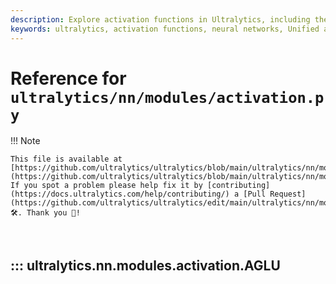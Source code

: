 ```yaml
---
description: Explore activation functions in Ultralytics, including the Unified activation function and other custom implementations for neural networks.
keywords: ultralytics, activation functions, neural networks, Unified activation, AGLU, SiLU, ReLU, PyTorch, deep learning, custom activations
---
```


# Reference for `ultralytics/nn/modules/activation.py`

!!! Note

    This file is available at [https://github.com/ultralytics/ultralytics/blob/main/ultralytics/nn/modules/activation.py](https://github.com/ultralytics/ultralytics/blob/main/ultralytics/nn/modules/activation.py). If you spot a problem please help fix it by [contributing](https://docs.ultralytics.com/help/contributing/) a [Pull Request](https://github.com/ultralytics/ultralytics/edit/main/ultralytics/nn/modules/activation.py) 🛠️. Thank you 🙏!

<br>

## ::: ultralytics.nn.modules.activation.AGLU

<br><br>
